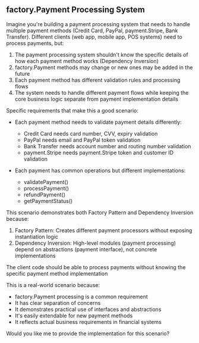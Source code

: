 ## factory.Payment Processing System

Imagine you're building a payment processing system that needs to handle multiple payment methods (Credit Card, PayPal, payment.Stripe, Bank Transfer). Different clients (web app, mobile app, POS systems) need to process payments, but:

1. The payment processing system shouldn't know the specific details of how each payment method works (Dependency Inversion)
2. factory.Payment methods may change or new ones may be added in the future
3. Each payment method has different validation rules and processing flows
4. The system needs to handle different payment flows while keeping the core business logic separate from payment implementation details

Specific requirements that make this a good scenario:
- Each payment method needs to validate payment details differently:
    - Credit Card needs card number, CVV, expiry validation
    - PayPal needs email and PayPal token validation
    - Bank Transfer needs account number and routing number validation
    - payment.Stripe needs payment.Stripe token and customer ID validation

- Each payment has common operations but different implementations:
    - validatePayment()
    - processPayment()
    - refundPayment()
    - getPaymentStatus()

This scenario demonstrates both Factory Pattern and Dependency Inversion because:
1. Factory Pattern: Creates different payment processors without exposing instantiation logic
2. Dependency Inversion: High-level modules (payment processing) depend on abstractions (payment interface), not concrete implementations

The client code should be able to process payments without knowing the specific payment method implementation

This is a real-world scenario because:
- factory.Payment processing is a common requirement
- It has clear separation of concerns
- It demonstrates practical use of interfaces and abstractions
- It's easily extendable for new payment methods
- It reflects actual business requirements in financial systems

Would you like me to provide the implementation for this scenario?